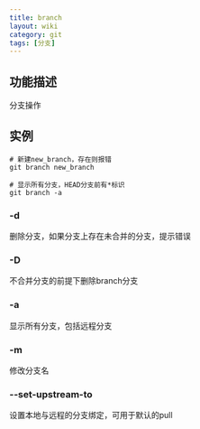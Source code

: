 ```yaml
---
title: branch
layout: wiki
category: git
tags: [分支]
---
```


## 功能描述

分支操作

## 实例

```
# 新建new_branch，存在则报错
git branch new_branch

# 显示所有分支，HEAD分支前有*标识
git branch -a
```

### -d

删除分支，如果分支上存在未合并的分支，提示错误

### -D

不合并分支的前提下删除branch分支

### -a

显示所有分支，包括远程分支

### -m

修改分支名

### --set-upstream-to

设置本地与远程的分支绑定，可用于默认的pull
